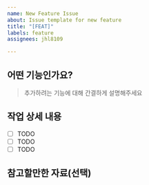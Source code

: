 ```yaml
---
name: New Feature Issue
about: Issue template for new feature
title: "[FEAT]"
labels: feature
assignees: jhl8109

---
```


## 어떤 기능인가요?

> 추가하려는 기능에 대해 간결하게 설명해주세요

## 작업 상세 내용

- [ ] TODO
- [ ] TODO
- [ ] TODO

## 참고할만한 자료(선택)
